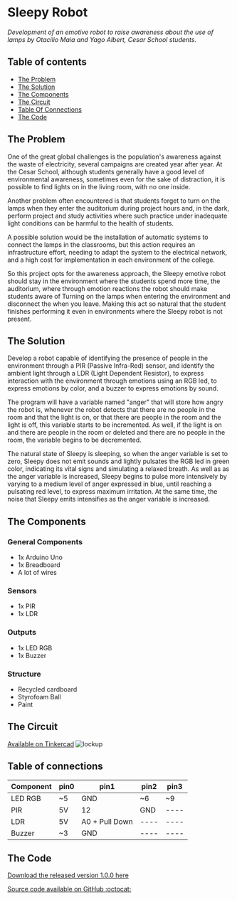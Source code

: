 # Sleepy Robot
_Development of an emotive robot to raise awareness about the use of lamps by Otacilio Maia and Yago Albert, Cesar School students._

## Table of contents
- [The Problem](https://otacilion.github.io/Sleepy/#the-problem)
- [The Solution](https://otacilion.github.io/Sleepy/#the-solution)
- [The Components](https://otacilion.github.io/Sleepy/#the-components)
- [The Circuit](https://otacilion.github.io/Sleepy/#the-circuit)
- [Table Of Connections](https://otacilion.github.io/Sleepy/#table-of-connections)
- [The Code](https://otacilion.github.io/Sleepy/#the-code)

## The Problem

One of the great global challenges is the population's awareness against the waste of electricity, several campaigns are created year after year. At the Cesar School, although students generally have a good level of environmental awareness, sometimes even for the sake of distraction, it is possible to find lights on in the living room, with no one inside.

Another problem often encountered is that students forget to turn on the lamps when they enter the auditorium during project hours and, in the dark, perform project and study activities where such practice under inadequate light conditions can be harmful to the health of students.

A possible solution would be the installation of automatic systems to connect the lamps in the classrooms, but this action requires an infrastructure effort, needing to adapt the system to the electrical network, and a high cost for implementation in each environment of the college.

So this project opts for the awareness approach, the Sleepy emotive robot should stay in the environment where the students spend more time, the auditorium, where through emotion reactions the robot should make students aware of Turning on the lamps when entering the environment and disconnect the when you leave. Making this act so natural that the student finishes performing it even in environments where the Sleepy robot is not present.


## The Solution

Develop a robot capable of identifying the presence of people in the environment through a PIR (Passive Infra-Red) sensor, and identify the ambient light through a LDR (Light Dependent Resistor), to express interaction with the environment through emotions using an RGB led, to express emotions by color, and a buzzer to express emotions by sound.

The program will have a variable named "anger" that will store how angry the robot is, whenever the robot detects that there are no people in the room and that the light is on, or that there are people in the room and the light is off, this variable starts to be incremented. As well, if the light is on and there are people in the room or deleted and there are no people in the room, the variable begins to be decremented.

The natural state of Sleepy is sleeping, so when the anger variable is set to zero, Sleepy does not emit sounds and lightly pulsates the RGB led in green color, indicating its vital signs and simulating a relaxed breath. As well as as the anger variable is increased, Sleepy begins to pulse more intensively by varying to a medium level of anger expressed in blue, until reaching a pulsating red level, to express maximum irritation. At the same time, the noise that Sleepy emits intensifies as the anger variable is increased.

## The Components

### General Components
- 1x Arduino Uno
- 1x Breadboard
- A lot of wires

### Sensors
- 1x PIR 
- 1x LDR 

### Outputs
- 1x LED RGB
- 1x Buzzer

### Structure
- Recycled cardboard
- Styrofoam Ball
- Paint

## The Circuit
[Available on Tinkercad](https://www.tinkercad.com/things/bKDtHvI3uIr)
![lockup](https://image.ibb.co/h9jvkT/Sleepy.png)

## Table of connections

| Component | pin0 | pin1           | pin2 | pin3 |
|-----------|------|----------------|------|------|
| LED RGB   | ~5   | GND            | ~6   | ~9   |
| PIR       | 5V   | 12             | GND  | ---- |
| LDR       | 5V   | A0 + Pull Down | ---- | ---- |
| Buzzer    | ~3   | GND            | ---- | ---- |

## The Code

[Download the released version 1.0.0 here](https://github.com/OtacilioN/Sleepy/archive/v1.0.0.zip)

[Source code available on GitHub :octocat:](https://github.com/OtacilioN/Sleepy/blob/master/Sleepy/Sleepy.ino)
